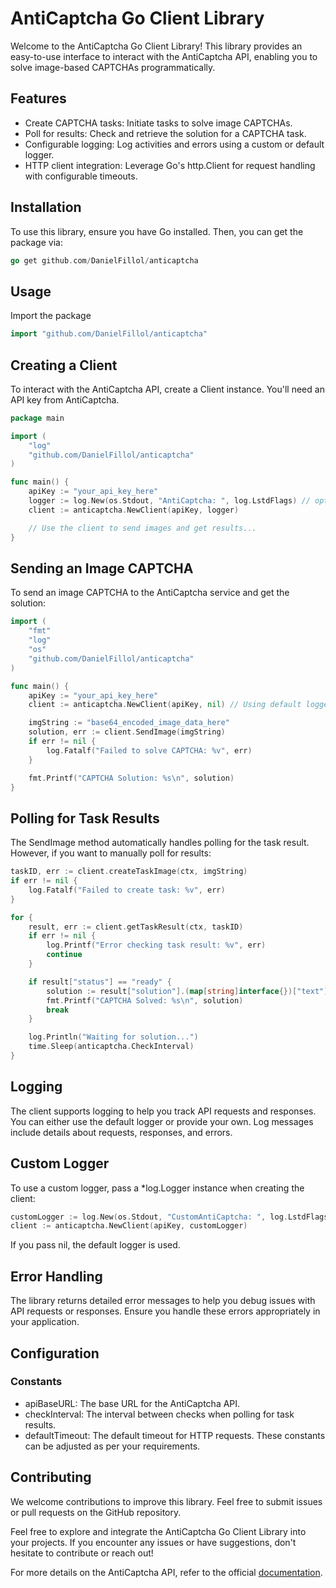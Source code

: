 # AntiCaptcha Go Client Library

Welcome to the AntiCaptcha Go Client Library! This library provides an easy-to-use interface to interact with the AntiCaptcha API, enabling you to solve image-based CAPTCHAs programmatically.

## Features

- Create CAPTCHA tasks: Initiate tasks to solve image CAPTCHAs.
- Poll for results: Check and retrieve the solution for a CAPTCHA task.
- Configurable logging: Log activities and errors using a custom or default logger.
- HTTP client integration: Leverage Go's http.Client for request handling with configurable timeouts.

## Installation

To use this library, ensure you have Go installed. Then, you can get the package via:

```go
go get github.com/DanielFillol/anticaptcha
```

## Usage
Import the package
```go
import "github.com/DanielFillol/anticaptcha"
```

## Creating a Client
To interact with the AntiCaptcha API, create a Client instance. You'll need an API key from AntiCaptcha.

```go
package main

import (
    "log"
    "github.com/DanielFillol/anticaptcha"
)

func main() {
    apiKey := "your_api_key_here"
    logger := log.New(os.Stdout, "AntiCaptcha: ", log.LstdFlags) // optional custom logger
    client := anticaptcha.NewClient(apiKey, logger)

    // Use the client to send images and get results...
}
```
## Sending an Image CAPTCHA
To send an image CAPTCHA to the AntiCaptcha service and get the solution:
```go
import (
    "fmt"
    "log"
    "os"
    "github.com/DanielFillol/anticaptcha"
)

func main() {
    apiKey := "your_api_key_here"
    client := anticaptcha.NewClient(apiKey, nil) // Using default logger

    imgString := "base64_encoded_image_data_here"
    solution, err := client.SendImage(imgString)
    if err != nil {
        log.Fatalf("Failed to solve CAPTCHA: %v", err)
    }

    fmt.Printf("CAPTCHA Solution: %s\n", solution)
}
```
## Polling for Task Results
The SendImage method automatically handles polling for the task result. However, if you want to manually poll for results:

```go
taskID, err := client.createTaskImage(ctx, imgString)
if err != nil {
    log.Fatalf("Failed to create task: %v", err)
}

for {
    result, err := client.getTaskResult(ctx, taskID)
    if err != nil {
        log.Printf("Error checking task result: %v", err)
        continue
    }

    if result["status"] == "ready" {
        solution := result["solution"].(map[string]interface{})["text"].(string)
        fmt.Printf("CAPTCHA Solved: %s\n", solution)
        break
    }

    log.Println("Waiting for solution...")
    time.Sleep(anticaptcha.CheckInterval)
}
```
## Logging
The client supports logging to help you track API requests and responses. You can either use the default logger or provide your own. Log messages include details about requests, responses, and errors.

## Custom Logger
To use a custom logger, pass a *log.Logger instance when creating the client:
```go
customLogger := log.New(os.Stdout, "CustomAntiCaptcha: ", log.LstdFlags)
client := anticaptcha.NewClient(apiKey, customLogger)
```
If you pass nil, the default logger is used.

## Error Handling
The library returns detailed error messages to help you debug issues with API requests or responses. Ensure you handle these errors appropriately in your application.

## Configuration
### Constants
- apiBaseURL: The base URL for the AntiCaptcha API.
- checkInterval: The interval between checks when polling for task results.
- defaultTimeout: The default timeout for HTTP requests.
These constants can be adjusted as per your requirements.

## Contributing
We welcome contributions to improve this library. Feel free to submit issues or pull requests on the GitHub repository.


Feel free to explore and integrate the AntiCaptcha Go Client Library into your projects. If you encounter any issues or have suggestions, don't hesitate to contribute or reach out!

For more details on the AntiCaptcha API, refer to the official [documentation](https://anti-captcha.com/pt/apidoc).
